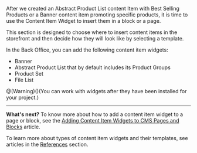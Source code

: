After we created an Abstract Product List content Item with Best Selling Products or a Banner content item promoting specific products, it is time to use the Content Item Widget to insert them in a block or a page.

This section is designed to choose where to insert content items in the storefront and then decide how they will look like by selecting a template. 

In the Back Office, you can add the following content item widgets:

* Banner
* Abstract Product List that by default includes its Product Groups
* Product Set 
* File List

@(Warning)()(You can work with widgets after they have been installed for your project.)
***
**What's next?**
To know more about how to add a content item widget to a page or block, see the [Adding Content Item Widgets to CMS Pages and Blocks](https://documentation.spryker.com/v4/docs/adding-content-item-widgets-to-pages-and-blocks) article.

To learn more about types of content item widgets and their templates, see articles in the [References](https://documentation.spryker.com/v4/docs/content-item-widgets-templates-reference-information) section.